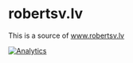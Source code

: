 robertsv.lv
===========

This is a source of www.robertsv.lv

[![Analytics](https://ga-beacon.appspot.com/UA-54543878-2/robertsv/robertsv.lv)]()
